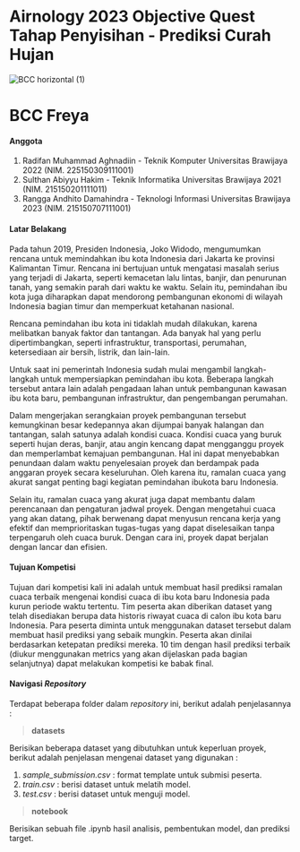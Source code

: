 # Airnology 2023 Objective Quest Tahap Penyisihan - Prediksi Curah Hujan

![BCC horizontal (1)](https://github.com/damahindra/AIRNOLOGY-23/assets/105963394/90e95d06-e322-4de7-b8aa-a62970f11521)

# BCC Freya

#### Anggota
1. Radifan Muhammad Aghnadiin - Teknik Komputer Universitas Brawijaya 2022 (NIM. 225150309111001)
2. Sulthan Abiyyu Hakim - Teknik Informatika Universitas Brawijaya 2021 (NIM. 215150201111011)
3. Rangga Andhito Damahindra - Teknologi Informasi Universitas Brawijaya 2023 (NIM. 215150707111001)

#### Latar Belakang
Pada tahun 2019, Presiden Indonesia, Joko Widodo, mengumumkan rencana untuk memindahkan ibu kota Indonesia dari Jakarta ke provinsi Kalimantan Timur. Rencana ini bertujuan untuk mengatasi masalah serius yang terjadi di Jakarta, seperti kemacetan lalu lintas, banjir, dan penurunan tanah, yang semakin parah dari waktu ke waktu. Selain itu, pemindahan ibu kota juga diharapkan dapat mendorong pembangunan ekonomi di wilayah Indonesia bagian timur dan memperkuat ketahanan nasional.

Rencana pemindahan ibu kota ini tidaklah mudah dilakukan, karena melibatkan banyak faktor dan tantangan. Ada banyak hal yang perlu dipertimbangkan, seperti infrastruktur, transportasi, perumahan, ketersediaan air bersih, listrik, dan lain-lain.

Untuk saat ini pemerintah Indonesia sudah mulai mengambil langkah-langkah untuk mempersiapkan pemindahan ibu kota. Beberapa langkah tersebut antara lain adalah pengadaan lahan untuk pembangunan kawasan ibu kota baru, pembangunan infrastruktur, dan pengembangan perumahan.

Dalam mengerjakan serangkaian proyek pembangunan tersebut kemungkinan besar kedepannya akan dijumpai banyak halangan dan tantangan, salah satunya adalah kondisi cuaca. Kondisi cuaca yang buruk seperti hujan deras, banjir, atau angin kencang dapat mengganggu proyek dan memperlambat kemajuan pembangunan. Hal ini dapat menyebabkan penundaan dalam waktu penyelesaian proyek dan berdampak pada anggaran proyek secara keseluruhan. Oleh karena itu, ramalan cuaca yang akurat sangat penting bagi kegiatan pemindahan ibukota baru Indonesia.

Selain itu, ramalan cuaca yang akurat juga dapat membantu dalam perencanaan dan pengaturan jadwal proyek. Dengan mengetahui cuaca yang akan datang, pihak berwenang dapat menyusun rencana kerja yang efektif dan memprioritaskan tugas-tugas yang dapat diselesaikan tanpa terpengaruh oleh cuaca buruk. Dengan cara ini, proyek dapat berjalan dengan lancar dan efisien.

#### Tujuan Kompetisi
Tujuan dari kompetisi kali ini adalah untuk membuat hasil prediksi ramalan cuaca terbaik mengenai kondisi cuaca di ibu kota baru Indonesia pada kurun periode waktu tertentu. Tim peserta akan diberikan dataset yang telah disediakan berupa data historis riwayat cuaca di calon ibu kota baru Indonesia. Para peserta diminta untuk menggunakan dataset tersebut dalam membuat hasil prediksi yang sebaik mungkin. Peserta akan dinilai berdasarkan ketepatan prediksi mereka. 10 tim dengan hasil prediksi terbaik (diukur menggunakan metrics yang akan dijelaskan pada bagian selanjutnya) dapat melakukan kompetisi ke babak final.

#### Navigasi *Repository*
Terdapat beberapa folder dalam _repository_ ini, berikut adalah penjelasannya : 
> **datasets**

  Berisikan beberapa dataset yang dibutuhkan untuk keperluan proyek, berikut adalah penjelasan mengenai dataset yang digunakan :
  1. _sample_submission.csv_ : format template untuk submisi peserta.
  2. _train.csv_ : berisi dataset untuk melatih model.
  3. _test.csv_ : berisi dataset untuk menguji model.
   
> **notebook**

  Berisikan sebuah file .ipynb hasil analisis, pembentukan model, dan prediksi target.
